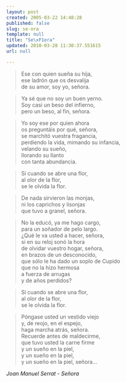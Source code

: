 ```yaml
---
layout: post
created: 2005-03-22 14:48:28
published: false
slug: se-ora
template: null
title: "Se\xF1ora"
updated: 2010-03-28 11:30:37.551615
url: null

---
```


> Ese con quien sueña su hija,  
> ese ladrón que os desvalija  
> de su amor, soy yo, señora.

> Ya sé que no soy un buen yerno.  
> Soy casi un beso del infierno,  
> pero un beso, al fin, señora.

> Yo soy ese por quien ahora  
> os preguntáis por qué, señora,  
> se marchitó vuestra fragancia,  
> perdiendo la vida, mimando su infancia,  
> velando su sueño,  
> llorando su llanto  
> con tanta abundancia.

> Si cuando se abre una flor,  
> al olor de la flor,  
> se le olvida la flor.

> De nada sirvieron las monjas,  
> ni los caprichos y lisonjas  
> que tuvo a granel, señora.

> No la educó, ya me hago cargo,  
> para un soñador de pelo largo.  
> ¿Qué le va usted a hacer, señora,  
> si en su reloj sonó la hora  
> de olvidar vuestro hogar, señora,   
> en brazos de un desconocido,  
> que sólo le ha dado un soplo de Cupido   
> que no la hizo hermosa   
> a fuerza de arrugas   
> y de años perdidos?

> Si cuando se abre una flor,  
> al olor de la flor,  
> se le olvida la flor.

> Póngase usted un vestido viejo  
> y, de reojo, en el espejo,  
> haga marcha atrás, señora.  
> Recuerde antes de maldecirme,  
> que tuvo usted la carne firme  
> y un sueño en la piel,  
> y un sueño en la piel,  
> y un sueño en la piel, señora...

<cite>Joan Manuel Serrat - Señora</cite> 


